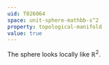 ```yaml
---
uid: T026064
space: unit-sphere-mathbb-s^2
property: topological-manifold
value: true
---
```

The sphere looks locally like $\mathbb R^2$.

